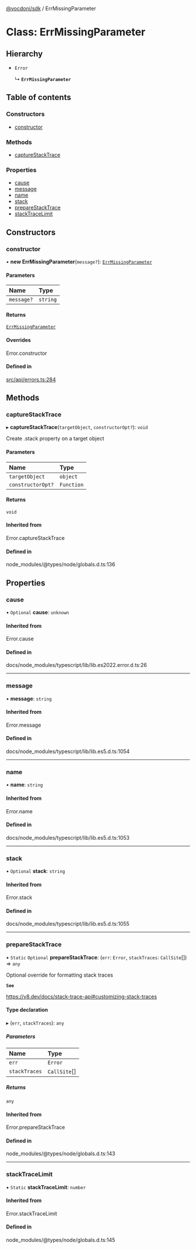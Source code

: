 [@vocdoni/sdk](/sdk) / ErrMissingParameter

# Class: ErrMissingParameter

## Hierarchy

- `Error`

  ↳ **`ErrMissingParameter`**

## Table of contents

### Constructors

- [constructor](ErrMissingParameter#constructor)

### Methods

- [captureStackTrace](ErrMissingParameter#capturestacktrace)

### Properties

- [cause](ErrMissingParameter#cause)
- [message](ErrMissingParameter#message)
- [name](ErrMissingParameter#name)
- [stack](ErrMissingParameter#stack)
- [prepareStackTrace](ErrMissingParameter#preparestacktrace)
- [stackTraceLimit](ErrMissingParameter#stacktracelimit)

## Constructors

### constructor

• **new ErrMissingParameter**(`message?`): [`ErrMissingParameter`](ErrMissingParameter)

#### Parameters

| Name | Type |
| :------ | :------ |
| `message?` | `string` |

#### Returns

[`ErrMissingParameter`](ErrMissingParameter)

#### Overrides

Error.constructor

#### Defined in

[src/api/errors.ts:284](https://github.com/vocdoni/vocdoni-sdk/blob/179c92b4cecfec787d968dc02b519f64ee15c5d3/src/api/errors.ts#L284)

## Methods

### captureStackTrace

▸ **captureStackTrace**(`targetObject`, `constructorOpt?`): `void`

Create .stack property on a target object

#### Parameters

| Name | Type |
| :------ | :------ |
| `targetObject` | `object` |
| `constructorOpt?` | `Function` |

#### Returns

`void`

#### Inherited from

Error.captureStackTrace

#### Defined in

node_modules/@types/node/globals.d.ts:136

## Properties

### cause

• `Optional` **cause**: `unknown`

#### Inherited from

Error.cause

#### Defined in

docs/node_modules/typescript/lib/lib.es2022.error.d.ts:26

___

### message

• **message**: `string`

#### Inherited from

Error.message

#### Defined in

docs/node_modules/typescript/lib/lib.es5.d.ts:1054

___

### name

• **name**: `string`

#### Inherited from

Error.name

#### Defined in

docs/node_modules/typescript/lib/lib.es5.d.ts:1053

___

### stack

• `Optional` **stack**: `string`

#### Inherited from

Error.stack

#### Defined in

docs/node_modules/typescript/lib/lib.es5.d.ts:1055

___

### prepareStackTrace

▪ `Static` `Optional` **prepareStackTrace**: (`err`: `Error`, `stackTraces`: `CallSite`[]) => `any`

Optional override for formatting stack traces

**`See`**

https://v8.dev/docs/stack-trace-api#customizing-stack-traces

#### Type declaration

▸ (`err`, `stackTraces`): `any`

##### Parameters

| Name | Type |
| :------ | :------ |
| `err` | `Error` |
| `stackTraces` | `CallSite`[] |

##### Returns

`any`

#### Inherited from

Error.prepareStackTrace

#### Defined in

node_modules/@types/node/globals.d.ts:143

___

### stackTraceLimit

▪ `Static` **stackTraceLimit**: `number`

#### Inherited from

Error.stackTraceLimit

#### Defined in

node_modules/@types/node/globals.d.ts:145
